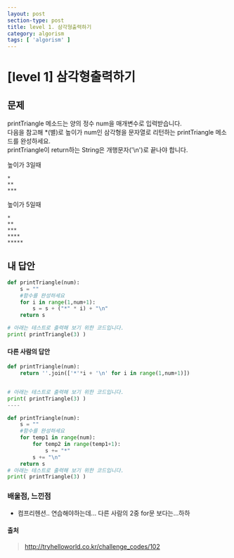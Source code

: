 ```yaml
---
layout: post
section-type: post
title: level 1. 삼각형출력하기
category: algorism
tags: [ 'algorism' ]
---
```


# [level 1] 삼각형출력하기

## 문제

printTriangle 메소드는 양의 정수 num을 매개변수로 입력받습니다.  
다음을 참고해 *(별)로 높이가 num인 삼각형을 문자열로 리턴하는 printTriangle 메소드를 완성하세요.  
printTriangle이 return하는 String은 개행문자('\n')로 끝나야 합니다.

높이가 3일때

```
*
**
***
```
높이가 5일때

```
*
**
***
****
*****
```

## 내 답안

```python
def printTriangle(num):
    s = ""
    #함수를 완성하세요
    for i in range(1,num+1):
        s = s + ("*" * i) + "\n"
    return s

# 아래는 테스트로 출력해 보기 위한 코드입니다.
print( printTriangle(3) )
```

#### 다른 사람의 답안

```python
def printTriangle(num):
    return ''.join(['*'*i + '\n' for i in range(1,num+1)])


# 아래는 테스트로 출력해 보기 위한 코드입니다.
print( printTriangle(3) )
----

def printTriangle(num):
    s = ""
    #함수를 완성하세요
    for temp1 in range(num):
        for temp2 in range(temp1+1):
            s += "*"
        s += "\n"
    return s
# 아래는 테스트로 출력해 보기 위한 코드입니다.
print( printTriangle(3) )

```

### 배울점, 느낀점

- 컴프리헨션.. 연습해야하는데... 다른 사람의 2중 for문 보다는...하하

#### 출처
> <http://tryhelloworld.co.kr/challenge_codes/102>
